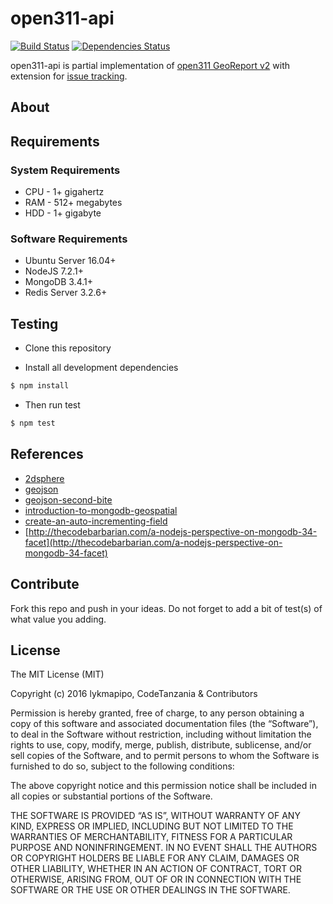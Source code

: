 open311-api
===========

[![Build Status](https://travis-ci.org/CodeTanzania/open311-api.svg?branch=develop)](https://travis-ci.org/CodeTanzania/open311-api)
[![Dependencies Status](https://david-dm.org/CodeTanzania/open311-api/status.svg?style=flat-square)](https://david-dm.org/CodeTanzania/open311-api)

open311-api is partial implementation of [open311 GeoReport v2](http://wiki.open311.org/GeoReport_v2/) with extension for [issue tracking](https://en.wikipedia.org/wiki/Issue_tracking_system).

## About

## Requirements

### System Requirements
- CPU - 1+ gigahertz
- RAM - 512+ megabytes
- HDD - 1+ gigabyte

### Software Requirements
- Ubuntu Server 16.04+
- NodeJS 7.2.1+
- MongoDB 3.4.1+
- Redis Server 3.2.6+


## Testing

* Clone this repository

* Install all development dependencies

```sh
$ npm install
```
* Then run test

```sh
$ npm test
```

## References
- [2dsphere](https://docs.mongodb.com/manual/core/2dsphere/)
- [geojson](https://docs.mongodb.com/manual/reference/geojson/)
- [geojson-second-bite](http://www.macwright.org/2015/03/23/geojson-second-bite.html)
- [introduction-to-mongodb-geospatial](http://tugdualgrall.blogspot.com/2014/08/introduction-to-mongodb-geospatial.html)
- [create-an-auto-incrementing-field](https://docs.mongodb.com/v3.0/tutorial/create-an-auto-incrementing-field/)
- [http://thecodebarbarian.com/a-nodejs-perspective-on-mongodb-34-facet](http://thecodebarbarian.com/a-nodejs-perspective-on-mongodb-34-facet)


## Contribute

Fork this repo and push in your ideas. 
Do not forget to add a bit of test(s) of what value you adding.

## License

The MIT License (MIT)

Copyright (c) 2016 lykmapipo, CodeTanzania & Contributors

Permission is hereby granted, free of charge, to any person obtaining a copy of this software and associated documentation files (the “Software”), to deal in the Software without restriction, including without limitation the rights to use, copy, modify, merge, publish, distribute, sublicense, and/or sell copies of the Software, and to permit persons to whom the Software is furnished to do so, subject to the following conditions:

The above copyright notice and this permission notice shall be included in all copies or substantial portions of the Software.

THE SOFTWARE IS PROVIDED “AS IS”, WITHOUT WARRANTY OF ANY KIND, EXPRESS OR IMPLIED, INCLUDING BUT NOT LIMITED TO THE WARRANTIES OF MERCHANTABILITY, FITNESS FOR A PARTICULAR PURPOSE AND NONINFRINGEMENT. IN NO EVENT SHALL THE AUTHORS OR COPYRIGHT HOLDERS BE LIABLE FOR ANY CLAIM, DAMAGES OR OTHER LIABILITY, WHETHER IN AN ACTION OF CONTRACT, TORT OR OTHERWISE, ARISING FROM, OUT OF OR IN CONNECTION WITH THE SOFTWARE OR THE USE OR OTHER DEALINGS IN THE SOFTWARE.